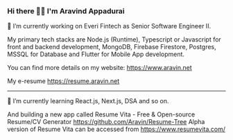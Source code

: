 ### Hi there 👋🏽 I'm Aravind Appadurai

🔭 I’m currently working on Everi Fintech as Senior Software Engineer II.

My primary tech stacks are Node.js (Runtime), Typescript or Javascript for front and backend development, MongoDB, Firebase Firestore, Postgres, MSSQL for Database and Flutter for Mobile App development.

You can find more details on my website: https://www.aravin.net

My e-resume https://resume.aravin.net

---

🌱 I’m currently learning React.js, Next.js, DSA and so on.

And building a new app called Resume Vita - Free & Open-source Resume/CV Generator https://github.com/Aravin/Resume-Tree
Alpha version of Resume Vita can be accessed from https://www.resumevita.com/


<!--
**Aravin/Aravin** is a ✨ _special_ ✨ repository because its `README.md` (this file) appears on your GitHub profile.

Here are some ideas to get you started:

- 🔭 I’m currently working on ...
- 🌱 I’m currently learning ...
- 👯 I’m looking to collaborate on ...
- 🤔 I’m looking for help with ...
- 💬 Ask me about ...
- 📫 How to reach me: ...
- 😄 Pronouns: ...
- ⚡ Fun fact: ...
-->
